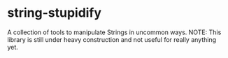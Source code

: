 # string-stupidify

A collection of tools to manipulate Strings in uncommon ways.
NOTE: This library is still under heavy construction and not useful for 
really anything yet. 